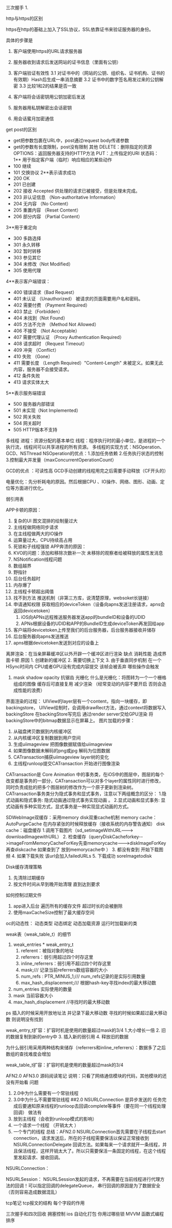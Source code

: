 
三次握手
1. 

http与https的区别

https在http的基础上加入了SSL协议，SSL依靠证书来验证服务器的身份。

具体的步骤是
1. 客户端使用https的URL请求服务器
2. 服务器收到请求后发送网站的证书信息（里面有公钥）
3. 客户端验证有效性
   3.1 对证书中的（网站的公钥、组织名、证书机构、证书的有效期）Hash后生成一串消息摘要
   3.2 证书中的数字签名用发过来的公钥解密
   3.3 比较1和2的结果是否一致
    
4. 客户端将会话密钥用公钥加密后发送
5. 服务器用私钥解密出会话密钥
6. 用会话蜜月加密通信

get post的区别
* get把参数包裹在URL中，post通过request body传递参数
* get的参数有长度限制，post没有限制
其他
DELETE：删除指定的资源 
OPTIONS：返回服务器支持的HTTP方法
PUT：上传指定的URI
状态码：
 1** 用于指定客户端（临时）响应相应的某些动作
* 100  继续  
* 101  交换协议
2**表示请求成功
* 200  OK  
* 201  已创建  
* 202  接收  Accepted 供处理的请求已被接受，但是处理未完成。
* 203  非认证信息  （Non-authoritative Information）
* 204  无内容  （No Content）
* 205  重置内容 （Reset Content） 
* 206  部分内容 （Partial Content）


3**用于重定向
* 300  多路选择  
* 301  永久转移  
* 302  暂时转移  
* 303  参见其它  
* 304  未修改（Not Modified）  
* 305  使用代理 


4**表示客户端错误：
* 400  错误请求（Bad Request）  
* 401  未认证 （Unauthorized） 被请求的页面需要用户名和密码。 
* 402  需要付费 （Payment Required） 
* 403  禁止（Forbidden）  
* 404  未找到（Not Found）  
* 405  方法不允许 （Method Not Allowed）　
* 406  不接受  （Not Acceptable）
* 407  需要代理认证  （Proxy Authentication Required）
* 408  请求超时  （Request Timeout）
* 409  冲突  （Conflict）
* 410  失败  （Gone）
* 411  需要长度  （Length Required）"Content-Length" 未被定义。如果无此内容，服务器不会接受请求。
* 412  条件失败  
* 413  请求实体太大

5**表示服务端错误
* 500  服务器内部错误  
* 501  未实现（Not Implemented）  
* 502  网关失败  
* 504  网关超时  
* 505 HTTP版本不支持


多线程
进程：资源分配的基本单位
线程：程序执行时的最小单位，是进程的一个执行流，线程间可以共享进程的所有资源。
多线程的实现方式：NSOperation、GCD、NSThread
NSOperation的优点：1.添加任务依赖 2.任务执行状态的控制 3.控制最大并发量（maxConcurrentOperationCount）


GCD的优点 ：可读性高
GCD手动创建的线程用完之后需要手动释放（CF开头的）

电量优化：先分析耗电的原因。然后根据CPU 、IO操作、网络、图形、动画、定位等方面进行优化。

弱引用表

APP卡顿的原因：
1. 复杂的UI 图文混排的绘制量过大
2. 主线程做网络同步请求
3. 在主线程做两大的IO操作
4. 运算量过大，CPU持续高占用
5. 死锁和子线程强锁
APP奔溃的原因：
1. KVO的问题：添加和移除次数补一次 未移除的观察者给被释放的属性发消息
2. NSNotification线程问题
3. 数组越界
4. 野指针
5. 后台任务超时 
6. 内存爆了
7. 主线程卡顿超出阈值
8. 找不到方法
推送机制（非第三方库，说清楚原理，websoket长链接）
1.  申请通知权限 获取相应的deviceToken（设备向apns发送注册请求，apns会返回devicetoken）
     1. iOS向APNs远程推送服务器发送app的bundleID和设备的UDID
     2. APNs根据设备的UDID和APP的BundleID生成deviceToken再发回给app
2.  客户端将devicetoken上传至我们的后台服务器，后台服务器接收并储存
3.  后台服务器向apns发送推送
4.  apns根据devicetoken发送到对应的设备上

离屏渲染：在当亲屏幕缓冲区以外开辟一个缓冲区进行渲染
缺点 消耗性能 造成界面卡顿
原因 1. 创建新的缓冲区 2. 需要切换上下文
    3. 由于垂直同步机制 在一个HSync时间内 CPU或者GPU没有完成内容提交 该帧会被丢弃
哪些操作会触发
1. mask shadow opacity 抗锯齿 光栅化
什么是光栅化：将图转为一个一个栅格组成的图像 缓存后可直接复用 减少渲染 （经常变动的内容不要开启 否则会造成性能的浪费）

界面渲染的过程：
UIView的layer层有一个content，指向一块缓存，即backingstore，
UIView绘制时，会调用drawRect方法，通过context将数据写入backingStore
在backingStore写完后 通过render server交给GPU渲染 将backingStore中的bitmap数据显示在屏幕上。
图片加载的步骤：
1. 从磁盘拷贝数据到内核缓冲区
2. 从内核缓冲区复制数据到用户空间
3. 生成uiimageview 把图像数据赋值给uiimageview
4. 如果图像数据未解码的png或jpg 解码为位图数据
5. CATransaction捕获uiimageview layer树的变化
6. 主线程runloop提交CATransaction 开始进行图像渲染

CATransaction是 Core Animation 中的事务类，在iOS中的图层中，图层的每个改变都是事务的一部分，CATransaction可以对多个layer的属性同时进行修改，同时负责成批的把多个图层树的修改作为一个原子更新到渲染树。
CATransaction事务类分为隐式事务和显式事务，注意以下两组概念的区分：
1.隐式动画和隐式事务:
隐式动画通过隐式事务实现动画 。
2.显式动画和显式事务:
显式动画有多种实现方式，显式事务是一种实现显式动画的方式。

SDWebImage双缓存：采用memory disk双重cache机制
memory cache：AutoPurgeCache 在内存紧张的时候释放缓存（接收系统的内存警告通知）
disk cache：磁盘缓存
1.调用下载图片（sd_setimageWithURL---> downloadImagewithURL）
2. 检查缓存（queryDiskCacheforkey-->imageFromMemoryCacheForKey先查memorycache--->diskImageForKey再查diskcache 如果查到了 放到memorycache中 ）
3. 都没有查到 开始下载图频 
4. 如果下载失败 该url会加入failedURLs
5. 下载成功 soreImagetodisk

Disk缓存清理策略
1. 先清除过期缓存
2. 按文件时间从早到晚开始清理 直到达到要求

如何控制过期文件
1. app进入后台 遍历所有的缓存文件 超过时长的会被删除
2. 使用maxCacheSize控制了最大缓存空间

oc的动态性：
动态类型
动态绑定
动态加载资源 运行时加载新的类 

weak表（weak_table_t）的细节
1. weak_entries * weak_entry_t
    1. referent：被指对象的地址
    2. referrers：弱引用超过四个时存这里
    3. inline_referrers：弱引用不超过四个时存这里
    4. mask;/// 记录当前referrers数组容器的大小
    5. num_refs : PTR_MINUS_1;/// num_refs记录的是实际引用数量
    6. max_hash_displacement;/// 根据hash-key寻找index的最大移动数
2. num_entries 实际使用的数量
3. mask 当前容器大小
4. max_hash_displacement //寻找时的最大移动数

ps 插入的时候采用开放地址法 并记录下最大移动数 寻找的时候如果超过最大移动数 则说明没有找到

weak_entry_t扩容：扩容时机是使用的数量超过mask的3/4
1.大小增长一倍
2. 旧的数据复制到新的entry中
3. 插入新的弱引用
4. 释放旧的数据

为什么弱引用采用两种结构来储存（referrers和inline_referrers）：数据多了之后 数组的查找难度会增加

weak_table_t扩容：扩容时机是使用的数量超过mask的3/4




AFN2.0 AFN3.0 源码阅读笔记
说明：只看了网络通信模块的代码，其他模块的还没有开始看
问题
1. 2.0中为什么需要有一个常驻线程
2. 3.0中为什么不需要常驻线程
##2.0 
NSURLConnection 是异步发送的  任务完成后要通知原来线程的runloop去回调complete等事件（要在同一个线程处理回调）
做法有
1. 放到主线程（会收到runloop模式的影响）
2. 一个请求一个线程 （开销太大 ）
3. 一个专门的线程 
总结：AFN2.0 NSURLConnection首先需要在子线程去start connection，请求发送后，所在的子线程需要保活以保证正常接收到 NSURLConnectionDelegate 回调方法。如果每来一个请求就开一条线程，并且保活线程，这样开销太大了。所以只需要保活一条固定的线程，在这个线程里发起请求、接收回调。

NSURLConnection：

NSURLSession：
NSURLSession发起的请求，不再需要在当前线程进行代理方法的回调！可以指定回调的delegateQueue，
串行回调的原因是为了数据安全（否则容易造成数据混乱）

tcp笔记
tcp报文的结构
每个字段的作用

三次握手和四次回收
拥塞控制
ios 自动化打包
你用过哪些锁
MVVM
函数式编程
排序


